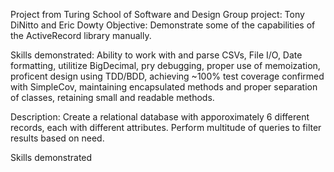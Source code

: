 Project from Turing School of Software and Design
Group project: Tony DiNitto and Eric Dowty
Objective: Demonstrate some of the capabilities of the ActiveRecord library manually. 

Skills demonstrated: Ability to work with and parse CSVs, File I/O, Date formatting, utilitize 
BigDecimal, pry debugging, proper use of memoization, proficent design using TDD/BDD, achieving
~100% test coverage confirmed with SimpleCov, maintaining encapsulated methods and proper separation
of classes, retaining small and readable methods.

Description: Create a relational database with apporoximately 6 different records, each with
different attributes. Perform multitude of queries to filter results based on need. 

Skills demonstrated